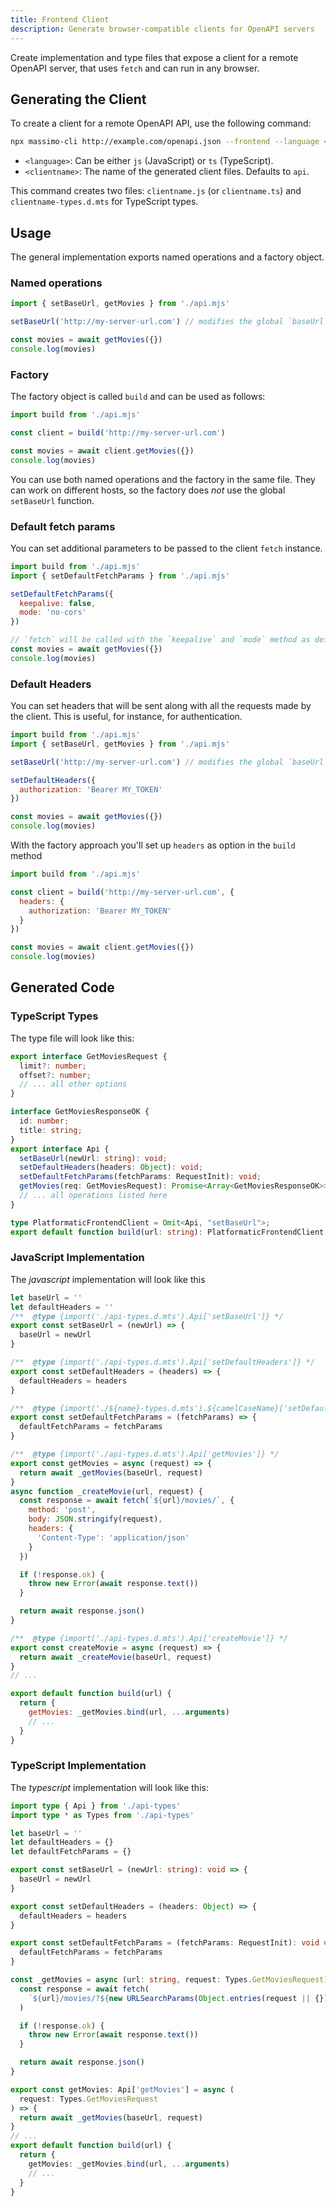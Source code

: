 ```yaml
---
title: Frontend Client
description: Generate browser-compatible clients for OpenAPI servers
---
```


Create implementation and type files that expose a client for a remote OpenAPI server, that uses `fetch` and can run in any browser.

## Generating the Client

To create a client for a remote OpenAPI API, use the following command:

```bash
npx massimo-cli http://example.com/openapi.json --frontend --language <language> --name <clientname>
```

- `<language>`: Can be either `js` (JavaScript) or `ts` (TypeScript).
- `<clientname>`: The name of the generated client files. Defaults to `api`.

This command creates two files: `clientname.js` (or `clientname.ts`) and `clientname-types.d.mts` for TypeScript types.

## Usage

The general implementation exports named operations and a factory object.

### Named operations

```js
import { setBaseUrl, getMovies } from './api.mjs'

setBaseUrl('http://my-server-url.com') // modifies the global `baseUrl` variable

const movies = await getMovies({})
console.log(movies)
```

### Factory

The factory object is called `build` and can be used as follows:

```js
import build from './api.mjs'

const client = build('http://my-server-url.com')

const movies = await client.getMovies({})
console.log(movies)
```

You can use both named operations and the factory in the same file. They can work on different hosts, so the factory does _not_ use the global `setBaseUrl` function.

### Default fetch params

You can set additional parameters to be passed to the client `fetch` instance.

```js
import build from './api.mjs'
import { setDefaultFetchParams } from './api.mjs'

setDefaultFetchParams({
  keepalive: false,
  mode: 'no-cors'
})

// `fetch` will be called with the `keepalive` and `mode` method as defined above
const movies = await getMovies({})
console.log(movies)
```

### Default Headers

You can set headers that will be sent along with all the requests made by the client. This is useful, for instance, for authentication.

```js
import build from './api.mjs'
import { setBaseUrl, getMovies } from './api.mjs'

setBaseUrl('http://my-server-url.com') // modifies the global `baseUrl` variable

setDefaultHeaders({
  authorization: 'Bearer MY_TOKEN'
})

const movies = await getMovies({})
console.log(movies)
```

With the factory approach you'll set up `headers` as option in the `build` method

```js
import build from './api.mjs'

const client = build('http://my-server-url.com', {
  headers: {
    authorization: 'Bearer MY_TOKEN'
  }
})

const movies = await client.getMovies({})
console.log(movies)
```

## Generated Code

### TypeScript Types

The type file will look like this:

```ts
export interface GetMoviesRequest {
  limit?: number;
  offset?: number;
  // ... all other options
}

interface GetMoviesResponseOK {
  id: number;
  title: string;
}
export interface Api {
  setBaseUrl(newUrl: string): void;
  setDefaultHeaders(headers: Object): void;
  setDefaultFetchParams(fetchParams: RequestInit): void;
  getMovies(req: GetMoviesRequest): Promise<Array<GetMoviesResponseOK>>;
  // ... all operations listed here
}

type PlatformaticFrontendClient = Omit<Api, "setBaseUrl">;
export default function build(url: string): PlatformaticFrontendClient;
```

### JavaScript Implementation

The _javascript_ implementation will look like this

```js
let baseUrl = ''
let defaultHeaders = ''
/**  @type {import('./api-types.d.mts').Api['setBaseUrl']} */
export const setBaseUrl = (newUrl) => {
  baseUrl = newUrl
}

/**  @type {import('./api-types.d.mts').Api['setDefaultHeaders']} */
export const setDefaultHeaders = (headers) => {
  defaultHeaders = headers
}

/**  @type {import('./${name}-types.d.mts').${camelCaseName}['setDefaultFetchParams']} */
export const setDefaultFetchParams = (fetchParams) => {
  defaultFetchParams = fetchParams
}

/**  @type {import('./api-types.d.mts').Api['getMovies']} */
export const getMovies = async (request) => {
  return await _getMovies(baseUrl, request)
}
async function _createMovie(url, request) {
  const response = await fetch(`${url}/movies/`, {
    method: 'post',
    body: JSON.stringify(request),
    headers: {
      'Content-Type': 'application/json'
    }
  })

  if (!response.ok) {
    throw new Error(await response.text())
  }

  return await response.json()
}

/**  @type {import('./api-types.d.mts').Api['createMovie']} */
export const createMovie = async (request) => {
  return await _createMovie(baseUrl, request)
}
// ...

export default function build(url) {
  return {
    getMovies: _getMovies.bind(url, ...arguments)
    // ...
  }
}
```

### TypeScript Implementation

The _typescript_ implementation will look like this:

```ts
import type { Api } from './api-types'
import type * as Types from './api-types'

let baseUrl = ''
let defaultHeaders = {}
let defaultFetchParams = {}

export const setBaseUrl = (newUrl: string): void => {
  baseUrl = newUrl
}

export const setDefaultHeaders = (headers: Object) => {
  defaultHeaders = headers
}

export const setDefaultFetchParams = (fetchParams: RequestInit): void => {
  defaultFetchParams = fetchParams
}

const _getMovies = async (url: string, request: Types.GetMoviesRequest) => {
  const response = await fetch(
    `${url}/movies/?${new URLSearchParams(Object.entries(request || {})).toString()}`
  )

  if (!response.ok) {
    throw new Error(await response.text())
  }

  return await response.json()
}

export const getMovies: Api['getMovies'] = async (
  request: Types.GetMoviesRequest
) => {
  return await _getMovies(baseUrl, request)
}
// ...
export default function build(url) {
  return {
    getMovies: _getMovies.bind(url, ...arguments)
    // ...
  }
}
```
